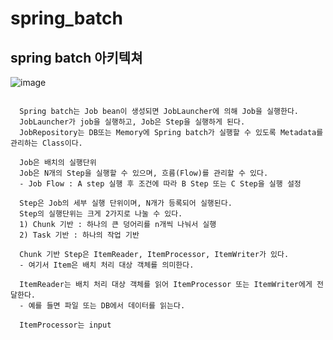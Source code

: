# spring_batch
## spring batch 아키텍쳐

![image](https://user-images.githubusercontent.com/55049159/235078783-0020d21d-388f-44a8-8cd9-7b4bee09ffe6.png)

```
  
  Spring batch는 Job bean이 생성되면 JobLauncher에 의해 Job을 실행한다.
  JobLauncher가 job을 실행하고, Job은 Step을 실행하게 된다.
  JobRepository는 DB또는 Memory에 Spring batch가 실행할 수 있도록 Metadata를 관리하는 Class이다.

  Job은 배치의 실행단위
  Job은 N개의 Step을 실행할 수 있으며, 흐름(Flow)를 관리할 수 있다.
  - Job Flow : A step 실행 후 조건에 따라 B Step 또는 C Step을 실행 설정
  
  Step은 Job의 세부 실행 단위이며, N개가 등록되어 실행된다.
  Step의 실행단위는 크게 2가지로 나눌 수 있다.
  1) Chunk 기반 : 하나의 큰 덩어리를 n개씩 나눠서 실행
  2) Task 기반 : 하나의 작업 기반 
  
  Chunk 기반 Step은 ItemReader, ItemProcessor, ItemWriter가 있다.
  - 여기서 Item은 배치 처리 대상 객체를 의미한다.
  
  ItemReader는 배치 처리 대상 객체를 읽어 ItemProcessor 또는 ItemWriter에게 전달한다.
  - 예를 들면 파일 또는 DB에서 데이터를 읽는다.
  
  ItemProcessor는 input
```
